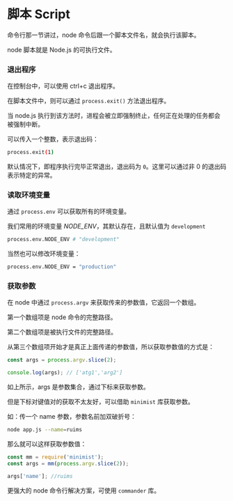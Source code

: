 # 脚本 Script

命令行那一节讲过，node 命令后跟一个脚本文件名，就会执行该脚本。

node 脚本就是 Node.js 的可执行文件。

### 退出程序

在控制台中，可以使用 ctrl+c 退出程序。

在脚本文件中，则可以通过 `process.exit()` 方法退出程序。

当 node.js 执行到该方法时，进程会被立即强制终止，任何正在处理的任务都会被强制中断。

可以传入一个整数，表示退出码：

```sh
process.exit(1)
```

默认情况下，即程序执行完毕正常退出，退出码为 `0`。这里可以通过非 0 的退出码表示特定的异常。

### 读取环境变量

通过 `process.env` 可以获取所有的环境变量。

我们常用的环境变量 _NODE_ENV_，其默认存在，且默认值为 `development`

```sh
process.env.NODE_ENV # "development"
```

当然也可以修改环境变量：

```sh
process.env.NODE_ENV = "production"
```

### 获取参数

在 node 中通过 `process.argv` 来获取传来的参数值，它返回一个数组。

第一个数组项是 node 命令的完整路径。

第二个数组项是被执行文件的完整路径。

从第三个数组项开始才是真正上面传递的参数值，所以获取参数值的方式是：

```js
const args = process.argv.slice(2);

console.log(args); // ['atg1','arg2']
```

如上所示，args 是参数集合，通过下标来获取参数。

但是下标对键值对的获取不太友好，可以借助 `minimist` 库获取参数。

如：传一个 name 参数，参数名前加双破折号：

```sh
node app.js --name=ruims
```

那么就可以这样获取参数值：

```js
const mm = require('minimist');
const args = mm(process.argv.slice(2));

args['name']; //ruims
```

更强大的 node 命令行解决方案，可使用 `commander` 库。
